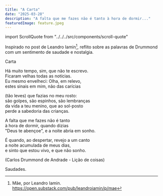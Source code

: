 ```yaml
---
title: "A Carta"
date: "2025-03-28"
description: "A falta que me fazes não é tanto à hora de dormir..."
featuredImage: feature.jpeg
---
```

import ScrollQuote from "../../../src/components/scroll-quote"

Inspirado no post de Leandro Iamin[^1], reflito sobre as palavras de Drummond
com um sentimento de saudade e nostalgia.

<ScrollQuote>
Carta

Há muito tempo, sim, que não te escrevo.  
Ficaram velhas todas as notícias.  
Eu mesmo envelheci: Olha, em relevo,  
estes sinais em mim, não das carícias  

(tão leves) que fazias no meu rosto:  
são golpes, são espinhos, são lembranças  
da vida a teu menino, que ao sol-posto  
perde a sabedoria das crianças.  

A falta que me fazes não é tanto  
à hora de dormir, quando dizias  
"Deus te abençoe", e a noite abria em sonho.  

É quando, ao despertar, revejo a um canto  
a noite acumulada de meus dias,  
e sinto que estou vivo, e que não sonho.  

(Carlos Drummond de Andrade - Lição de coisas)
</ScrollQuote>

Saudades.

[^1]:
    Mãe, por Leandro Iamin.
    <https://open.substack.com/pub/leandroiamin/p/mae>
